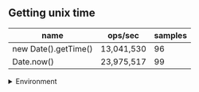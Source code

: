 ## Getting unix time

|name|ops/sec|samples|
|-|-|-|
|new Date().getTime()|13,041,530|96|
|Date.now()|23,975,517|99|


<details>
<summary>Environment</summary>

* __Machine:__ linux x64 | 4 vCPUs | 15.2GB Mem
* __Run:__ Sat May 04 2024 02:03:31 GMT+0000 (Coordinated Universal Time)
</details>

<!--
{"environment":{"platform":"linux","arch":"x64","cpus":4,"totalMemory":15.245216369628906},"benchmarks":[{"name":"new Date().getTime()","opsSec":13041529.568679605,"samples":5},{"name":"Date.now()","opsSec":23975516.666572284,"samples":6}]}-->
